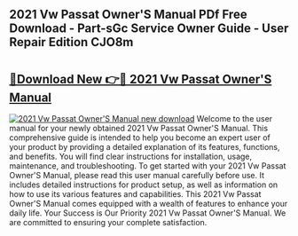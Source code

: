 ## 2021 Vw Passat Owner'S Manual PDf Free Download - Part-sGc Service Owner Guide - User Repair Edition CJO8m

# <h2><a href="http://cf26052.oget.top/?id=2021+Vw+Passat+Owner%27S+Manual">🔗Download New 👉🔴 2021 Vw Passat Owner'S Manual</a></h2>

[![2021 Vw Passat Owner'S Manual new download](https://i.imgur.com/5g1atiW.png)](http://cf26052.oget.top/?id=2021+Vw+Passat+Owner%27S+Manual)
Welcome to the user manual for your newly obtained 2021 Vw Passat Owner'S Manual. This comprehensive guide is intended to help you become an expert user of your product by providing a detailed explanation of its features, functions, and benefits. You will find clear instructions for installation, usage, maintenance, and troubleshooting. To get started with your 2021 Vw Passat Owner'S Manual, please read this user manual carefully before use. It includes detailed instructions for product setup, as well as information on how to use its various features and capabilities. This 2021 Vw Passat Owner'S Manual comes equipped with a wealth of features to enhance your daily life. Your Success is Our Priority 2021 Vw Passat Owner'S Manual. We are committed to ensuring your complete satisfaction.
